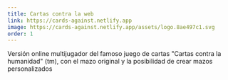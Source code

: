 ```yaml
---
title: Cartas contra la web
link: https://cards-against.netlify.app
image: https://cards-against.netlify.app/assets/logo.8ae497c1.svg
order: 1
---
```


Versión online multijugador del famoso juego de cartas "Cartas contra la humanidad" (tm), con el mazo original y la posibilidad de crear mazos personalizados


